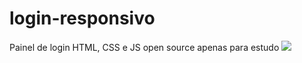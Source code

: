# login-responsivo
Painel de login HTML, CSS e JS open source apenas para estudo
<img src="https://media.discordapp.net/attachments/1065650675993808946/1067620165254135858/image.png">

